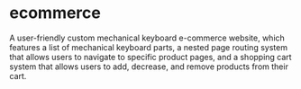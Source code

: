 # ecommerce
A user-friendly custom mechanical keyboard e-commerce website, which features a list of mechanical keyboard parts, a nested page routing system that allows users to navigate to specific product pages, and a shopping cart system that allows users to add, decrease, and remove products from their cart.
